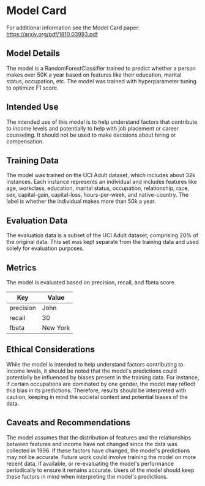# Model Card

For additional information see the Model Card paper: https://arxiv.org/pdf/1810.03993.pdf

## Model Details
The model is a RandomForestClassifier trained to predict whether a person makes over 50K a year based on features like their education, marital status, occupation, etc. The model was trained with hyperparameter tuning to optimize F1 score.

## Intended Use
The intended use of this model is to help understand factors that contribute to income levels and potentially to help with job placement or career counseling. It should not be used to make decisions about hiring or compensation.

## Training Data
The model was trained on the UCI Adult dataset, which includes about 32k instances. Each instance represents an individual and includes features like age, workclass, education, marital status, occupation, relationship, race, sex, capital-gain, capital-loss, hours-per-week, and native-country. The label is whether the individual makes more than 50k a year.

## Evaluation Data
The evaluation data is a subset of the UCI Adult dataset, comprising 20% of the original data. This set was kept separate from the training data and used solely for evaluation purposes.

## Metrics
The model is evaluated based on precision, recall, and fbeta score.

| Key       | Value   |
|-----------|---------|
| precision | John    |
| recall    | 30      |
| fbeta     | New York|

## Ethical Considerations
While the model is intended to help understand factors contributing to income levels, it should be noted that the model's predictions could potentially be influenced by biases present in the training data. For instance, if certain occupations are dominated by one gender, the model may reflect this bias in its predictions. Therefore, results should be interpreted with caution, keeping in mind the societal context and potential biases of the data.

## Caveats and Recommendations
The model assumes that the distribution of features and the relationships between features and income have not changed since the data was collected in 1996. If these factors have changed, the model's predictions may not be accurate. Future work could involve training the model on more recent data, if available, or re-evaluating the model's performance periodically to ensure it remains accurate. Users of the model should keep these factors in mind when interpreting the model's predictions.
